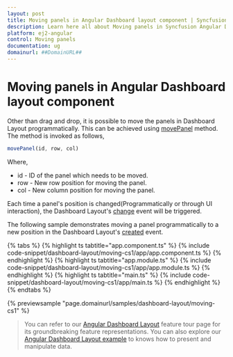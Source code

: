 ```yaml
---
layout: post
title: Moving panels in Angular Dashboard layout component | Syncfusion
description: Learn here all about Moving panels in Syncfusion Angular Dashboard layout component of Syncfusion Essential JS 2 and more.
platform: ej2-angular
control: Moving panels 
documentation: ug
domainurl: ##DomainURL##
---
```


# Moving panels in Angular Dashboard layout component

Other than drag and drop, it is possible to move the panels in Dashboard Layout programmatically. This can be achieved using [movePanel](https://ej2.syncfusion.com/angular/documentation/api/dashboard-layout/#movepanel) method. The method is invoked as follows,

```js
movePanel(id, row, col)

```

Where,
* id - ID of the panel which needs to be moved.
* row - New row position for moving the panel.
* col - New column position for moving the panel.

Each time a panel's position is changed(Programmatically or through UI interaction), the Dashboard Layout's [change](https://ej2.syncfusion.com/angular/documentation/api/dashboard-layout/#change) event will be triggered.

The following sample demonstrates moving a panel programmatically to a new position in the Dashboard Layout's [created](https://ej2.syncfusion.com/angular/documentation/api/dashboard-layout/#created) event.

{% tabs %}
{% highlight ts tabtitle="app.component.ts" %}
{% include code-snippet/dashboard-layout/moving-cs1/app/app.component.ts %}
{% endhighlight %}
{% highlight ts tabtitle="app.module.ts" %}
{% include code-snippet/dashboard-layout/moving-cs1/app/app.module.ts %}
{% endhighlight %}
{% highlight ts tabtitle="main.ts" %}
{% include code-snippet/dashboard-layout/moving-cs1/app/main.ts %}
{% endhighlight %}
{% endtabs %}
  
{% previewsample "page.domainurl/samples/dashboard-layout/moving-cs1" %}

> You can refer to our [Angular Dashboard Layout](https://www.syncfusion.com/angular-ui-components/angular-dashboard-layout) feature tour page for its groundbreaking feature representations. You can also explore our [Angular Dashboard Layout example](https://ej2.syncfusion.com/angular/demos/#/material/dashboard-layout/default) to knows how to present and manipulate data.